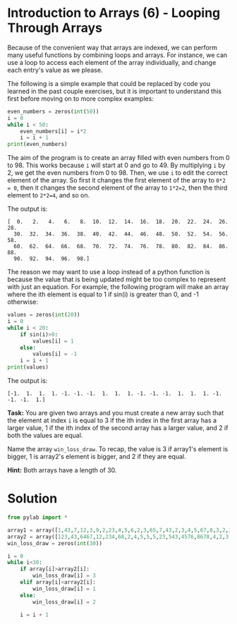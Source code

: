 # Introduction to Arrays (6) - Looping Through Arrays

Because of the convenient way that arrays are indexed, we can perform many useful functions by combining loops and arrays. For instance, we can use a loop to access each element of the array individually, and change each entry's value as we please. 

The following is a simple example that could be replaced by code you learned in the past couple exercises, but it is important to understand this first before moving on to more complex examples:

```python
even_numbers = zeros(int(50))
i = 0
while i < 50:
    even_numbers[i] = i*2
    i = i + 1
print(even_numbers)
```

The aim of the program is to create an array filled with even numbers from 0 to 98. This works because `i` will start at 0 and go to 49. By multiplying `i` by 2, we get the even numbers from 0 to 98. Then, we use `i` to edit the correct element of the array. So first it changes the first element of the array to `0*2 = 0`, then it changes the second element of the array to `1*2=2`, then the third element to `2*2=4`, and so on.

The output is:

```
[  0.   2.   4.   6.   8.  10.  12.  14.  16.  18.  20.  22.  24.  26.  28.
  30.  32.  34.  36.  38.  40.  42.  44.  46.  48.  50.  52.  54.  56.  58.
  60.  62.  64.  66.  68.  70.  72.  74.  76.  78.  80.  82.  84.  86.  88.
  90.  92.  94.  96.  98.]
```

The reason we may want to use a loop instead of a python function is because the value that is being updated might be too complex to represent with just an equation. For example, the following program will make an array where the ith element is equal to 1 if sin(i) is greater than 0, and -1 otherwise:

```python
values = zeros(int(20))
i = 0
while i < 20:
    if sin(i)>0:
        values[i] = 1
    else:
        values[i] = -1
    i = i + 1
print(values)
```
The output is:
```
[-1.  1.  1.  1. -1. -1. -1.  1.  1.  1. -1. -1. -1.  1.  1.  1. -1. -1. -1.  1.]
```

**Task:** You are given two arrays and you must create a new array such that the element at index `i` is equal to 3 if the ith index in the first array has a larger value, 1 if the ith index of the second array has a larger value, and 2 if both the values are equal.

Name the array `win_loss_draw`. To recap, the value is 3 if array1's element is bigger, 1 is array2's element is bigger, and 2 if they are equal. 

**Hint:** Both arrays have a length of 30.

# Solution
```python
from pylab import *

array1 = array([1,43,7,12,3,9,2,23,4,5,6,2,3,65,7,43,2,3,4,5,67,8,3,2,345,456,8,2,21,34])
array2 = array([123,43,6467,12,234,68,2,4,5,5,5,23,543,4576,8678,4,2,3,4,34,53,4,4,4,68,8,8,21,5,67])
win_loss_draw = zeros(int(30))

i = 0
while i<30:
    if array[i]>array2[i]:
        win_loss_draw[i] = 3
    elif array[i]<array2[i]:
        win_loss_draw[i] = 1
    else:
        win_loss_draw[i] = 2

    i = i + 1
    
```
